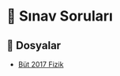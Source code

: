 # 📃 Sınav Soruları


## 📂 Dosyalar

<!--Index-->

- [Büt 2017 Fizik](B%C3%BCt%202017%20Fizik.pdf)

<!--Index-->

